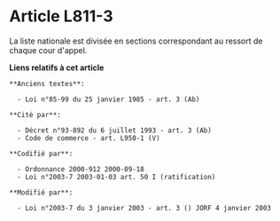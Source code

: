 # Article L811-3

La liste nationale est divisée en sections correspondant au ressort de chaque cour d'appel.

**Liens relatifs à cet article**

	**Anciens textes**:

	  - Loi n°85-99 du 25 janvier 1985 - art. 3 (Ab)

	**Cité par**:

	  - Décret n°93-892 du 6 juillet 1993 - art. 3 (Ab)
	  - Code de commerce - art. L950-1 (V)

	**Codifié par**:

	  - Ordonnance 2000-912 2000-09-18
	  - Loi n°2003-7 2003-01-03 art. 50 I (ratification)

	**Modifié par**:

	  - Loi n°2003-7 du 3 janvier 2003 - art. 3 () JORF 4 janvier 2003

